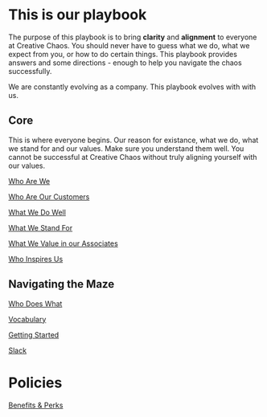 # This is our playbook
The purpose of this playbook is to bring **clarity** and **alignment** to everyone at Creative Chaos.
You should never have to guess what we do, what we expect from you, or how to do certain things.
This playbook provides answers and some directions - enough to help you navigate the chaos successfully.

We are constantly evolving as a company. This playbook evolves with with us.

## Core
This is where everyone begins. Our reason for existance, what we do, what we stand for and our values. Make sure you understand them well. You cannot be successful at Creative Chaos without truly aligning yourself with our values.

[Who Are We](whoarewe.md)

[Who Are Our Customers](whoareourcustomers.md)

[What We Do Well](whatwedowell.md)

[What We Stand For](ourcompanyvalues.md)

[What We Value in our Associates](whatwevalueinassociates.md)

[Who Inspires Us](whoinspiresus.md)


## Navigating the Maze

[Who Does What](whodoeswhat.md)

[Vocabulary](vocabulary.md)

[Getting Started](gettingstarted.md)

[Slack](slack.md)


# Policies
[Benefits & Perks](benefitsperks.md)



